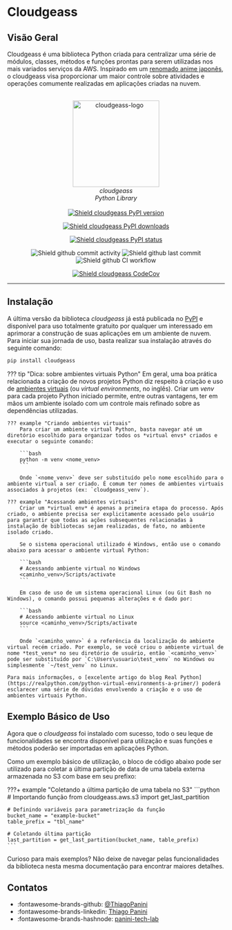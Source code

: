 # Cloudgeass

## Visão Geral

Cloudgeass é uma biblioteca Python criada para centralizar uma série de módulos, classes, métodos e funções prontas para serem utilizadas nos mais variados serviços da AWS. Inspirado em um [renomado anime japonês](https://en.wikipedia.org/wiki/Code_Geass), o cloudgeass visa proporcionar um maior controle sobre atividades e operações comumente realizadas em aplicações criadas na nuvem.

<div align="center">
    <br><img src="https://github.com/ThiagoPanini/cloudgeass/blob/feature/create-docs-page-with-mkdocs/docs/imgs/cloudgeass-logo.png?raw=true" alt="cloudgeass-logo" width=200 height=200>
</div>

<div align="center">
    <i>cloudgeass<br>
    Python Library</i>
</div>

<div align="center">  
  <br>
  <a href="https://pypi.org/project/cloudgeass/"><img src="https://img.shields.io/pypi/v/cloudgeass?color=purple" alt="Shield cloudgeass PyPI version"></a>

  <a href="https://pypi.org/project/cloudgeass/"><img src="https://img.shields.io/pypi/dm/cloudgeass?color=purple" alt="Shield cloudgeass PyPI downloads"></a>

  <a href="https://pypi.org/project/cloudgeass/"><img src="https://img.shields.io/pypi/status/cloudgeass?color=purple" alt="Shield cloudgeass PyPI status"></a>
  
  <img src="https://img.shields.io/github/commit-activity/m/ThiagoPanini/cloudgeass?color=purple" alt="Shield github commit activity">
  
  <img src="https://img.shields.io/github/last-commit/ThiagoPanini/cloudgeass?color=purple" alt="Shield github last commit">

  <br>
  
  <img src="https://img.shields.io/github/actions/workflow/status/ThiagoPanini/cloudgeass/ci-cloudgeass-main.yml?label=ci" alt="Shield github CI workflow">
  
  <a href="https://codecov.io/github/ThiagoPanini/cloudgeass"><img src="https://codecov.io/github/ThiagoPanini/cloudgeass/branch/main/graph/badge.svg?token=7HI1YGS4AA" alt="Shield cloudgeass CodeCov"></a>

</div>

___

## Instalação

A última versão da biblioteca *cloudgeass* já está publicada no [PyPI](https://pypi.org/project/cloudgeass/) e disponível para uso totalmente gratuito por qualquer um interessado em aprimorar a construção de suas aplicações em um ambiente de nuvem. Para iniciar sua jornada de uso, basta realizar sua instalação através do seguinte comando:

```bash
pip install cloudgeass
```

??? tip "Dica: sobre ambientes virtuais Python"
    Em geral, uma boa prática relacionada a criação de novos projetos Python diz respeito à criação e uso de [ambientes virtuais](https://docs.python.org/3/library/venv.html) (ou *virtual environments*, no inglês). Criar um *venv* para cada projeto Python iniciado permite, entre outras vantagens, ter em mãos um ambiente isolado com um controle mais refinado sobre as dependências utilizadas.

    ??? example "Criando ambientes virtuais"
        Para criar um ambiente virtual Python, basta navegar até um diretório escolhido para organizar todos os *virtual envs* criados e executar o seguinte comando:

        ```bash
        python -m venv <nome_venv>
        ```

        Onde `<nome_venv>` deve ser substituído pelo nome escolhido para o ambiente virtual a ser criado. É comum ter nomes de ambientes virtuais associados à projetos (ex: `cloudgeass_venv`).

    ??? example "Acessando ambientes virtuais"
        Criar um *virtual env* é apenas a primeira etapa do processo. Após criado, o ambiente precisa ser explicitamente acessado pelo usuário para garantir que todas as ações subsequentes relacionadas à instalação de bibliotecas sejam realizadas, de fato, no ambiente isolado criado.
        
        Se o sistema operacional utilizado é Windows, então use o comando abaixo para acessar o ambiente virtual Python:

        ```bash
        # Acessando ambiente virtual no Windows
        <caminho_venv>/Scripts/activate
        ```

        Em caso de uso de um sistema operacional Linux (ou Git Bash no Windows), o comando possui pequenas alterações e é dado por:

        ```bash
        # Acessando ambiente virtual no Linux
        source <caminho_venv>/Scripts/activate
        ```

        Onde `<caminho_venv>` é a referência da localização do ambiente virtual recém criado. Por exemplo, se você criou o ambiente virtual de nome *test_venv* no seu diretório de usuário, então `<caminho_venv>` pode ser substituído por `C:\Users\usuario\test_venv` no Windows ou simplesmente `~/test_venv` no Linux.
    
    Para mais informações, o [excelente artigo do blog Real Python](https://realpython.com/python-virtual-environments-a-primer/) poderá esclarecer uma série de dúvidas envolvendo a criação e o uso de ambientes virtuais Python.

## Exemplo Básico de Uso

Agora que o *cloudgeass* foi instalado com sucesso, todo o seu leque de funcionalidades se encontra disponível para utilização e suas funções e métodos poderão ser importadas em aplicações Python.

Como um exemplo básico de utilização, o bloco de código abaixo pode ser utilizado para coletar a última partição de data de uma tabela externa armazenada no S3 com base em seu prefixo:

???+ example "Coletando a última partição de uma tabela no S3"
    ```python
    # Importando função
    from cloudgeass.aws.s3 import get_last_partition

    # Definindo variáveis para parametrização da função
    bucket_name = "example-bucket"
    table_prefix = "tbl_name"

    # Coletando última partição
    last_partition = get_last_partition(bucket_name, table_prefix)
    ```

Curioso para mais exemplos? Não deixe de navegar pelas funcionalidades da biblioteca nesta mesma documentação para encontrar maiores detalhes.

## Contatos

- :fontawesome-brands-github: [@ThiagoPanini](https://github.com/ThiagoPanini)
- :fontawesome-brands-linkedin: [Thiago Panini](https://www.linkedin.com/in/thiago-panini/)
- :fontawesome-brands-hashnode: [panini-tech-lab](https://panini.hashnode.dev/)

